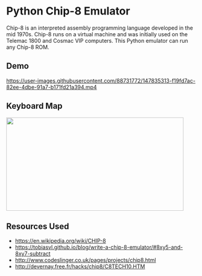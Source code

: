 # Python Chip-8 Emulator
Chip-8 is an interpreted assembly programming language developed in the mid 1970s. Chip-8 runs on a virtual machine and was initially used on the Telemac 1800 and Cosmac VIP computers. This Python emulator can run any Chip-8 ROM.

## Demo


https://user-images.githubusercontent.com/88731772/147835313-f19fd7ac-82ee-4dbe-91a7-b171fd21a394.mp4


## Keyboard Map

<img src="https://user-images.githubusercontent.com/88731772/147835218-c245320a-605d-4b4e-87c4-0678ae6c393c.png" width="470" height="247">

## Resources Used

- https://en.wikipedia.org/wiki/CHIP-8
- https://tobiasvl.github.io/blog/write-a-chip-8-emulator/#8xy5-and-8xy7-subtract
- http://www.codeslinger.co.uk/pages/projects/chip8.html
- http://devernay.free.fr/hacks/chip8/C8TECH10.HTM
